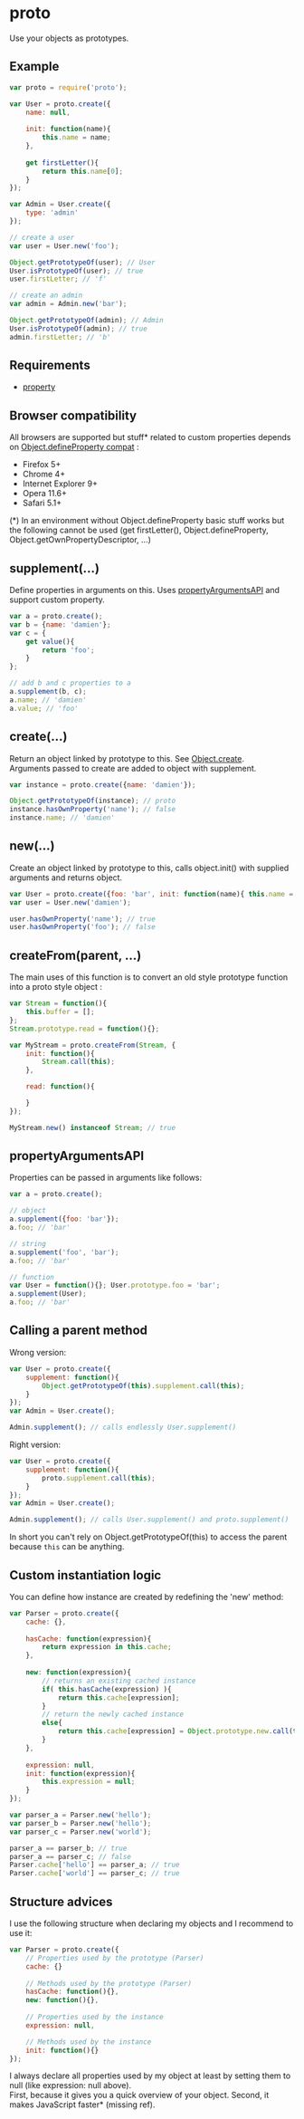 proto
=============

Use your objects as prototypes.

## Example

```javascript
var proto = require('proto');

var User = proto.create({
	name: null,
	
	init: function(name){
		this.name = name;
	},
	
	get firstLetter(){
		return this.name[0];
	}
});

var Admin = User.create({
	type: 'admin'
});

// create a user
var user = User.new('foo');

Object.getPrototypeOf(user); // User
User.isPrototypeOf(user); // true
user.firstLetter; // 'f'

// create an admin
var admin = Admin.new('bar');

Object.getPrototypeOf(admin); // Admin
User.isPrototypeOf(admin); // true
admin.firstLetter; // 'b'
```

## Requirements

- [property](../property)

## Browser compatibility

All browsers are supported but stuff* related to custom properties depends on [Object.defineProperty compat](http://kangax.github.io/es5-compat-table/#Object.defineProperty) :
 - Firefox 5+
 - Chrome 4+
 - Internet Explorer 9+
 - Opera 11.6+
 - Safari 5.1+
 
(*) In an environment without Object.defineProperty basic stuff works but the following cannot be used (get firstLetter(), Object.defineProperty, Object.getOwnPropertyDescriptor, ...)

## supplement(...)

Define properties in arguments on this. Uses [propertyArgumentsAPI](#propertyargumentsapi) and support custom property.

```javascript
var a = proto.create();
var b = {name: 'damien'};
var c = {
	get value(){
		return 'foo';
	}
};

// add b and c properties to a
a.supplement(b, c);
a.name; // 'damien'
a.value; // 'foo'
```

## create(...)

Return an object linked by prototype to this. See [Object.create](http://msdn.microsoft.com/fr-fr/library/ff925952%28v=vs.94%29.aspx).  
Arguments passed to create are added to object with supplement.

```javascript
var instance = proto.create({name: 'damien'});

Object.getPrototypeOf(instance); // proto
instance.hasOwnProperty('name'); // false
instance.name; // 'damien'
```

## new(...)

Create an object linked by prototype to this, calls object.init() with supplied arguments and returns object.

```javascript
var User = proto.create({foo: 'bar', init: function(name){ this.name = name; }});
var user = User.new('damien');

user.hasOwnProperty('name'); // true
user.hasOwnProperty('foo'); // false
```

## createFrom(parent, ...)

The main uses of this function is to convert an old style prototype function into a proto style object :

```javascript
var Stream = function(){
	this.buffer = [];	
};
Stream.prototype.read = function(){};

var MyStream = proto.createFrom(Stream, {
	init: function(){
		Stream.call(this);
	},

	read: function(){

	}
});

MyStream.new() instanceof Stream; // true
```

## propertyArgumentsAPI

Properties can be passed in arguments like follows:

```javascript
var a = proto.create();

// object
a.supplement({foo: 'bar'});
a.foo; // 'bar'

// string
a.supplement('foo', 'bar');
a.foo; // 'bar'

// function
var User = function(){}; User.prototype.foo = 'bar';
a.supplement(User);
a.foo; // 'bar'
```

## Calling a parent method

Wrong version:

```javascript
var User = proto.create({
	supplement: function(){
		Object.getPrototypeOf(this).supplement.call(this);
	}
});
var Admin = User.create();

Admin.supplement(); // calls endlessly User.supplement()
```

Right version:

```javascript
var User = proto.create({
	supplement: function(){
		proto.supplement.call(this);
	}
});
var Admin = User.create();

Admin.supplement(); // calls User.supplement() and proto.supplement()
```

In short you can't rely on Object.getPrototypeOf(this) to access the parent because `this` can be anything.

## Custom instantiation logic

You can define how instance are created by redefining the 'new' method:

```javascript
var Parser = proto.create({
	cache: {},
	
	hasCache: function(expression){
		return expression in this.cache;
	},
	
	new: function(expression){
		// returns an existing cached instance
		if( this.hasCache(expression) ){
			return this.cache[expression];
		}
		// return the newly cached instance
		else{
			return this.cache[expression] = Object.prototype.new.call(this, expression);
		}
	},
	
	expression: null,
	init: function(expression){
		this.expression = null;
	}
});

var parser_a = Parser.new('hello');
var parser_b = Parser.new('hello');
var parser_c = Parser.new('world');

parser_a == parser_b; // true
parser_a == parser_c; // false
Parser.cache['hello'] == parser_a; // true
Parser.cache['world'] == parser_c; // true
```

## Structure advices

I use the following structure when declaring my objects and I recommend to use it:

```javascript
var Parser = proto.create({
	// Properties used by the prototype (Parser)
	cache: {}
	
	// Methods used by the prototype (Parser)
	hasCache: function(){},
	new: function(){},
	
	// Properties used by the instance
	expression: null,

	// Methods used by the instance
	init: function(){}
});
```

I always declare all properties used by my object at least by setting them to null (like expression: null above).  
First, because it gives you a quick overview of your object. Second, it makes JavaScript faster* (missing ref).
